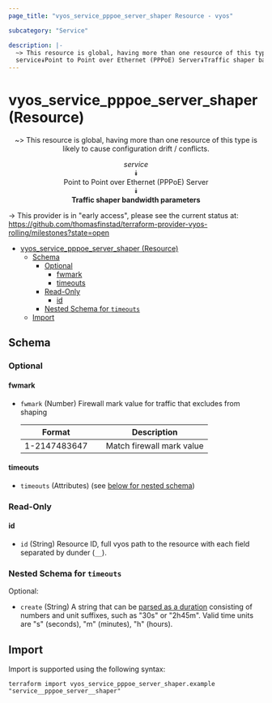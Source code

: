 ```yaml
---
page_title: "vyos_service_pppoe_server_shaper Resource - vyos"

subcategory: "Service"

description: |-
  ~> This resource is global, having more than one resource of this type is likely to cause configuration drift / conflicts.
  service⯯Point to Point over Ethernet (PPPoE) Server⯯Traffic shaper bandwidth parameters
---
```


# vyos_service_pppoe_server_shaper (Resource)
<center>

~> This resource is global, having more than one resource of this type is likely to cause configuration drift / conflicts.

*service*  
⯯  
Point to Point over Ethernet (PPPoE) Server  
⯯  
**Traffic shaper bandwidth parameters**


</center>

-> This provider is in "early access", please see the current status at: https://github.com/thomasfinstad/terraform-provider-vyos-rolling/milestones?state=open

<!--TOC-->

- [vyos_service_pppoe_server_shaper (Resource)](#vyos_service_pppoe_server_shaper-resource)
  - [Schema](#schema)
    - [Optional](#optional)
      - [fwmark](#fwmark)
      - [timeouts](#timeouts)
    - [Read-Only](#read-only)
      - [id](#id)
    - [Nested Schema for `timeouts`](#nested-schema-for-timeouts)
  - [Import](#import)

<!--TOC-->

<!-- schema generated by tfplugindocs -->
## Schema

### Optional

#### fwmark
- `fwmark` (Number) Firewall mark value for traffic that excludes from shaping

    |  Format        &emsp;|  Description                |
    |----------------|-----------------------------|
    |  1-2147483647  &emsp;|  Match firewall mark value  |
#### timeouts
- `timeouts` (Attributes) (see [below for nested schema](#nestedatt--timeouts))

### Read-Only

#### id
- `id` (String) Resource ID, full vyos path to the resource with each field separated by dunder (`__`).

<a id="nestedatt--timeouts"></a>
### Nested Schema for `timeouts`

Optional:

- `create` (String) A string that can be [parsed as a duration](https://pkg.go.dev/time#ParseDuration) consisting of numbers and unit suffixes, such as &#34;30s&#34; or &#34;2h45m&#34;. Valid time units are &#34;s&#34; (seconds), &#34;m&#34; (minutes), &#34;h&#34; (hours).

## Import

Import is supported using the following syntax:

```shell
terraform import vyos_service_pppoe_server_shaper.example "service__pppoe_server__shaper"
```
